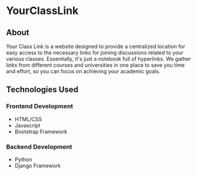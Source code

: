 # YourClassLink

## About

Your Class Link is a website designed to provide a centralized location for easy access to the necessary links for joining discussions related to your various classes. Essentially, it's just a notebook full of hyperlinks. We gather links from different courses and universities in one place to save you time and effort, so you can focus on achieving your academic goals.

## Technologies Used

### Frontend Development

- HTML/CSS
- Javascript
- Bootstrap Framework


### Backend Development

- Python
- Django Framework


